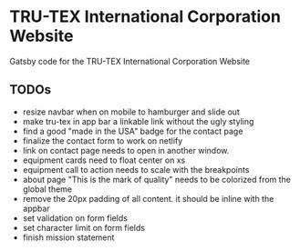 # TRU-TEX International Corporation Website

Gatsby code for the TRU-TEX International Corporation Website

## TODOs
* resize navbar when on mobile to hamburger and slide out
* make tru-tex in app bar a linkable link without the ugly styling
* find a good "made in the USA" badge for the contact page
* finalize the contact form to work on netlify
* link on contact page needs to open in another window.
* equipment cards need to float center on xs
* equipment call to action needs to scale with the breakpoints
* about page "This is the mark of quality" needs to be colorized from the global theme
* remove the 20px padding of all content. it should be inline with the appbar
* set validation on form fields
* set character limit on form fields
* finish mission statement